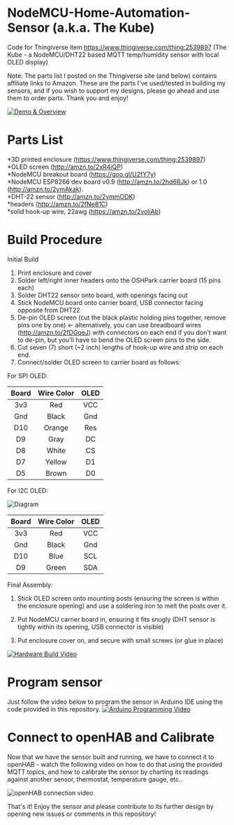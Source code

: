 # NodeMCU-Home-Automation-Sensor (a.k.a. The Kube)
Code for Thingiverse item https://www.thingiverse.com/thing:2539897 (The Kube - a NodeMCU/DHT22 based MQTT temp/humidity sensor with local OLED display)

Note: The parts list I posted on the Thingiverse site (and below) contains affiliate links to Amazon. These are the parts I've used/tested in building my sensors, and if you wish to support my designs, please go ahead and use them to order parts. Thank you and enjoy!

[![Demo & Overview](https://img.youtube.com/vi/VefbT6RuT-4/0.jpg)](https://www.youtube.com/watch?v=VefbT6RuT-4)

# Parts List
  *3D printed enclosure (https://www.thingiverse.com/thing:2539897)  
  *OLED screen (http://amzn.to/2xR4iQP)  
  *NodeMCU breakout board (https://goo.gl/U2fY7y)  
  *NodeMCU ESP8266 dev board v0.9 (http://amzn.to/2hd6RJk) or 1.0 (http://amzn.to/2ymAkak).  
  *DHT-22 sensor (http://amzn.to/2ymmODK)  
  *headers (http://amzn.to/2fNe81C)  
  *solid hook-up wire, 22awg (https://amzn.to/2voliAb)

# Build Procedure

Initial Build

1. Print enclosure and cover
2. Solder left/right inner headers onto the OSHPark carrier board (15 pins each)
3. Solder DHT22 sensor onto board, with openings facing out
4. Stick NodeMCU board onto carrier board, USB connector facing opposite from DHT22
5. De-pin OLED screen (cut the black plastic holding pins together, remove pins one by one) <- alternatively, you can use breadboard wires (http://amzn.to/2fDGqeJ) with connectors on each end if you don't want to de-pin, but you'll have to bend the OLED screen pins to the side.
6. Cut seven (7) short (~2 inch) lengths of hook-up wire and strip on each end.
7. Connect/solder OLED screen to carrier board as follows:

For SPI OLED:

| Board | Wire Color | OLED  |  
|:-------:|:-----:|:-----:|  
| 3v3 |  Red | VCC|    
| Gnd |  Black  | Gnd |  
| D10 |  Orange |  Res |  
| D9 |  Gray  |  DC  |  
| D8 |  White  |  CS  |  
| D7 | Yellow  | D1  |  
| D5 | Brown  |  D0  |  

For I2C OLED:

![Diagram](https://github.com/bkpsu/NodeMCU-Home-Automation-Sensor/raw/master/OLED%20I2C%20Hookup.png)

| Board | Wire Color | OLED  |  
|:-------:|:-----:|:-----:|  
| 3v3 |  Red | VCC|    
| Gnd |  Black  | Gnd | 
| D10 | Blue | SCL |
| D9 | Green | SDA |  


Final Assembly:

1. Stick OLED screen onto mounting posts (ensuring the screen is within the enclosure opening) and use a soldering iron to melt the posts over it.

2. Put NodeMCU carrier board in, ensuring it fits snugly (DHT sensor is tightly within its opening, USB connector is visible)

3. Put enclosure cover on, and secure with small screws (or glue in place)

[![Hardware Build Video](https://img.youtube.com/vi/fA91LcJRbhI/0.jpg)](https://www.youtube.com/watch?v=fA91LcJRbhI)

# Program sensor
Just follow the video below to program the sensor in Arduino IDE using the code provided in this repository.
[![Arduino Programming Video](https://img.youtube.com/vi/uDsnqi1Vl4U/0.jpg)](https://img.youtube.com/vi/uDsnqi1Vl4U)

# Connect to openHAB and Calibrate
Now that we have the sensor built and running, we have to connect it to openHAB - watch the following video on how to do that using the provided MQTT topics, and how to calibrate the sensor by charting its readings against another sensor, thermostat, temperature gauge, etc..

![openHAB connection video](https://img.youtube.com/vi/yHt19wZBnDo/0.jpg)

That's it! Enjoy the sensor and please contribute to its further design by opening new issues or comments in this repository!
<!--stackedit_data:
eyJoaXN0b3J5IjpbMTc2NDY1NTFdfQ==
-->